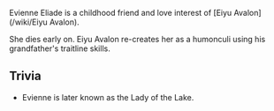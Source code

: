 Evienne Eliade is a childhood friend and love interest of [Eiyu Avalon](/wiki/Eiyu Avalon).

She dies early on. Eiyu Avalon re-creates her as a humonculi using his grandfather's traitline skills.

## Trivia
* Evienne is later known as the Lady of the Lake.